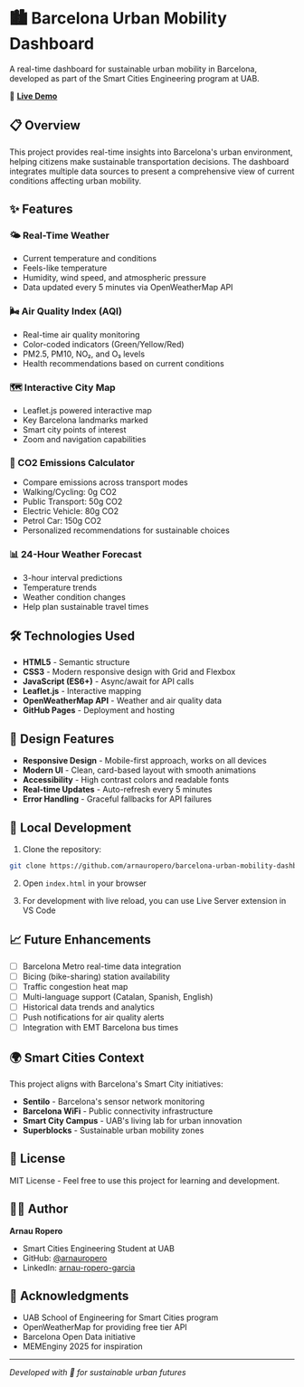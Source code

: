# 🏙️ Barcelona Urban Mobility Dashboard

A real-time dashboard for sustainable urban mobility in Barcelona, developed as part of the Smart Cities Engineering program at UAB.

🔗 **[Live Demo](https://arnauropero.github.io/barcelona-urban-mobility-dashboard/)**

## 📋 Overview

This project provides real-time insights into Barcelona's urban environment, helping citizens make sustainable transportation decisions. The dashboard integrates multiple data sources to present a comprehensive view of current conditions affecting urban mobility.

## ✨ Features

### 🌤️ Real-Time Weather
- Current temperature and conditions
- Feels-like temperature
- Humidity, wind speed, and atmospheric pressure
- Data updated every 5 minutes via OpenWeatherMap API

### 🌬️ Air Quality Index (AQI)
- Real-time air quality monitoring
- Color-coded indicators (Green/Yellow/Red)
- PM2.5, PM10, NO₂, and O₃ levels
- Health recommendations based on current conditions

### 🗺️ Interactive City Map
- Leaflet.js powered interactive map
- Key Barcelona landmarks marked
- Smart city points of interest
- Zoom and navigation capabilities

### 🌱 CO2 Emissions Calculator
- Compare emissions across transport modes
- Walking/Cycling: 0g CO2
- Public Transport: 50g CO2
- Electric Vehicle: 80g CO2
- Petrol Car: 150g CO2
- Personalized recommendations for sustainable choices

### 📊 24-Hour Weather Forecast
- 3-hour interval predictions
- Temperature trends
- Weather condition changes
- Help plan sustainable travel times

## 🛠️ Technologies Used

- **HTML5** - Semantic structure
- **CSS3** - Modern responsive design with Grid and Flexbox
- **JavaScript (ES6+)** - Async/await for API calls
- **Leaflet.js** - Interactive mapping
- **OpenWeatherMap API** - Weather and air quality data
- **GitHub Pages** - Deployment and hosting

## 🎨 Design Features

- **Responsive Design** - Mobile-first approach, works on all devices
- **Modern UI** - Clean, card-based layout with smooth animations
- **Accessibility** - High contrast colors and readable fonts
- **Real-time Updates** - Auto-refresh every 5 minutes
- **Error Handling** - Graceful fallbacks for API failures

## 🚀 Local Development

1. Clone the repository:
```bash
git clone https://github.com/arnauropero/barcelona-urban-mobility-dashboard.git
```
2. Open `index.html` in your browser

3. For development with live reload, you can use Live Server extension in VS Code

## 📈 Future Enhancements

- [ ] Barcelona Metro real-time data integration
- [ ] Bicing (bike-sharing) station availability
- [ ] Traffic congestion heat map
- [ ] Multi-language support (Catalan, Spanish, English)
- [ ] Historical data trends and analytics
- [ ] Push notifications for air quality alerts
- [ ] Integration with EMT Barcelona bus times

## 🌍 Smart Cities Context

This project aligns with Barcelona's Smart City initiatives:
- **Sentilo** - Barcelona's sensor network monitoring
- **Barcelona WiFi** - Public connectivity infrastructure
- **Smart City Campus** - UAB's living lab for urban innovation
- **Superblocks** - Sustainable urban mobility zones

## 📝 License

MIT License - Feel free to use this project for learning and development.

## 👨‍💻 Author

**Arnau Ropero**
- Smart Cities Engineering Student at UAB
- GitHub: [@arnauropero](https://github.com/arnauropero)
- LinkedIn: [arnau-ropero-garcia](https://linkedin.com/in/arnau-ropero-garcia)

## 🙏 Acknowledgments

- UAB School of Engineering for Smart Cities program
- OpenWeatherMap for providing free tier API
- Barcelona Open Data initiative
- MEMEnginy 2025 for inspiration

---

*Developed with 💚 for sustainable urban futures*

